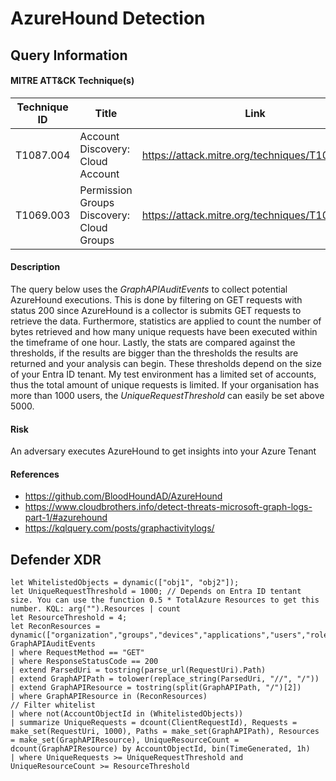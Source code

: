 # AzureHound Detection

## Query Information

#### MITRE ATT&CK Technique(s)

| Technique ID | Title    | Link    |
| ---  | --- | --- |
| T1087.004 | Account Discovery: Cloud Account | https://attack.mitre.org/techniques/T1087/004/ |
| T1069.003| Permission Groups Discovery: Cloud Groups | https://attack.mitre.org/techniques/T1069/003/ |

#### Description
The query below uses the *GraphAPIAuditEvents* to collect potential AzureHound executions. This is done by filtering on GET requests with status 200 since AzureHound is a collector is submits GET requests to retrieve the data. Furthermore, statistics are applied to count the number of bytes retrieved and how many unique requests have been executed within the timeframe of one hour. Lastly, the stats are compared against the thresholds, if the results are bigger than the thresholds the results are returned and your analysis can begin. These thresholds depend on the size of your Entra ID tenant. My test environment has a limited set of accounts, thus the total amount of unique requests is limited. If your organisation has more than 1000 users, the *UniqueRequestThreshold* can easily be set above 5000.

#### Risk
An adversary executes AzureHound to get insights into your Azure Tenant

#### References
- https://github.com/BloodHoundAD/AzureHound
- https://www.cloudbrothers.info/detect-threats-microsoft-graph-logs-part-1/#azurehound
- https://kqlquery.com/posts/graphactivitylogs/

## Defender XDR
```KQL
let WhitelistedObjects = dynamic(["obj1", "obj2"]);
let UniqueRequestThreshold = 1000; // Depends on Entra ID tentant size. You can use the function 0.5 * TotalAzure Resources to get this number. KQL: arg("").Resources | count
let ResourceThreshold = 4;
let ReconResources = dynamic(["organization","groups","devices","applications","users","rolemanagement","serviceprincipals"]);
GraphAPIAuditEvents
| where RequestMethod == "GET"
| where ResponseStatusCode == 200
| extend ParsedUri = tostring(parse_url(RequestUri).Path)
| extend GraphAPIPath = tolower(replace_string(ParsedUri, "//", "/"))
| extend GraphAPIResource = tostring(split(GraphAPIPath, "/")[2])
| where GraphAPIResource in (ReconResources)
// Filter whitelist
| where not(AccountObjectId in (WhitelistedObjects))
| summarize UniqueRequests = dcount(ClientRequestId), Requests = make_set(RequestUri, 1000), Paths = make_set(GraphAPIPath), Resources = make_set(GraphAPIResource), UniqueResourceCount = dcount(GraphAPIResource) by AccountObjectId, bin(TimeGenerated, 1h)
| where UniqueRequests >= UniqueRequestThreshold and UniqueResourceCount >= ResourceThreshold
```
